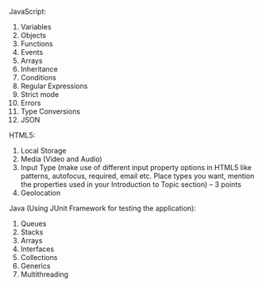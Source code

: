 JavaScript:
1. Variables
2. Objects
3. Functions
4. Events
5. Arrays
6. Inheritance
7. Conditions
8. Regular Expressions
9. Strict mode
10. Errors
11. Type Conversions
12. JSON

HTML5:
1. Local Storage
2. Media (Video and Audio)
3. Input Type (make use of different input property options in HTML5 like patterns, autofocus, required, email etc. Place types you want, mention the properties used in your Introduction to Topic section) – 3 points
4. Geolocation

Java (Using JUnit Framework for testing the application):
1. Queues
2. Stacks
3. Arrays
4. Interfaces
5. Collections
6. Generics
7. Multithreading
